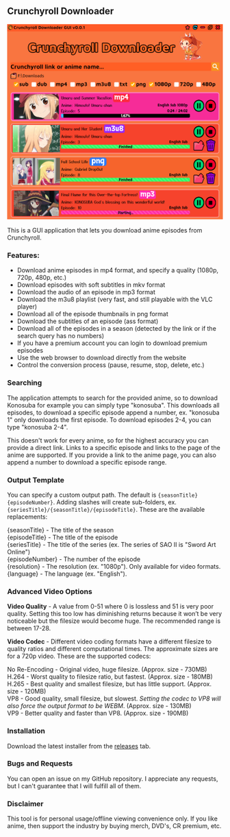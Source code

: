 ## Crunchyroll Downloader

<img src="assets/example.png">

This is a GUI application that lets you download anime episodes from Crunchyroll.

### Features:
- Download anime episodes in mp4 format, and specify a quality (1080p, 720p, 480p, etc.)
- Download episodes with soft subtitles in mkv format
- Download the audio of an episode in mp3 format
- Download the m3u8 playlist (very fast, and still playable with the VLC player)
- Download all of the episode thumbnails in png format
- Download the subtitles of an episode (ass format)
- Download all of the episodes in a season (detected by the link or if the search query has no numbers)
- If you have a premium account you can login to download premium episodes
- Use the web browser to download directly from the website
- Control the conversion process (pause, resume, stop, delete, etc.)

### Searching
The application attempts to search for the provided anime, so to download Konosuba for example you can simply type "konosuba". This downloads all episodes, to download a specific episode append a number, ex. "konosuba 1" only downloads the first episode. To download episodes 2-4, you can type "konosuba 2-4". 

This doesn't work for every anime, so for the highest accuracy you can provide a direct link. Links to a specific episode and links to the page of the anime are supported. If you provide a link to the anime page, you can also append a number to download a specific episode range.

### Output Template

You can specify a custom output path. The default is `{seasonTitle} {episodeNumber}`. Adding slashes will create sub-folders, ex. `{seriesTitle}/{seasonTitle}/{episodeTitle}`. These are the available replacements:

{seasonTitle} - The title of the season \
{episodeTitle} - The title of the episode \
{seriesTitle} - The title of the series (ex. The series of SAO II is "Sword Art Online") \
{episodeNumber} - The number of the episode \
{resolution} - The resolution (ex. "1080p"). Only available for video formats. \
{language} - The language (ex. "English").

### Advanced Video Options

**Video Quality** - A value from 0-51 where 0 is lossless and 51 is very poor quality. Setting this too low has diminishing returns because it won’t be very noticeable but the filesize would become huge. The recommended range is between 17-28. 

**Video Codec** - Different video coding formats have a different filesize to quality ratios and different computational times. The approximate sizes are for a 720p video. These are the supported codecs:

No Re-Encoding - Original video, huge filesize. (Approx. size - 730MB) \
H.264 - Worst quality to filesize ratio, but fastest. (Approx. size - 180MB) \
H.265 - Best quality and smallest filesize, but has little support. (Approx. size - 120MB) \
VP8 - Good quality, small filesize, but slowest. *Setting the codec to VP8 will also force the output format to be WEBM*. (Approx. size - 130MB) \
VP9 - Better quality and faster than VP8. (Approx. size - 190MB)

### Installation

Download the latest installer from the [releases](https://github.com/Tenpi/Crunchyroll-Downloader/releases) tab.

### Bugs and Requests

You can open an issue on my GitHub repository. I appreciate any requests, but I can't guarantee that I will fulfill all of them.

### Disclaimer

This tool is for personal usage/offline viewing convenience only. If you like anime, then support the industry by buying merch, DVD's, CR premium, etc.

